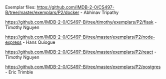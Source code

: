 Exemplar files:
https://github.com/IMDB-2-0/CS497-B/tree/master/exemplars/P2/docker - Abhinav Tripathy

https://github.com/IMDB-2-0/CS497-B/tree/timothy/exemplars/P2/flask - Timothy Nguyen

https://github.com/IMDB-2-0/CS497-B/tree/master/exemplars/P2/node-express - Hans Quiogue 

https://github.com/IMDB-2-0/CS497-B/tree/master/exemplars/P2/react - Timothy Nguyen

https://github.com/IMDB-2-0/CS497-B/tree/master/exemplars/P2/postgres - Eric Trimble